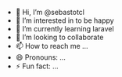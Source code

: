 - 👋 Hi, I’m @sebastotcl
- 👀 I’m interested in to be happy
- 🌱 I’m currently learning laravel 
- 💞️ I’m looking to collaborate
- 📫 How to reach me ...
- 😄 Pronouns: ...
- ⚡ Fun fact: ...

<!---
sebastotcl/sebastotcl is a ✨ special ✨ repository because its `README.md` (this file) appears on your GitHub profile.
You can click the Preview link to take a look at your changes.
--->
